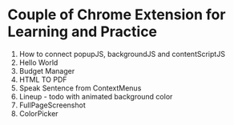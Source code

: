 # Couple of Chrome Extension for Learning and Practice



1) How to connect popupJS, backgroundJS and contentScriptJS
2) Hello World
3) Budget Manager
4) HTML TO PDF
5) Speak Sentence from ContextMenus
6) Lineup - todo with animated background color
7) FullPageScreenshot
8) ColorPicker
